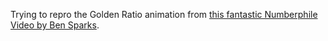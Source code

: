 Trying to repro the Golden Ratio animation from [this fantastic Numberphile Video by Ben Sparks](https://www.youtube.com/watch?v=sj8Sg8qnjOg).
